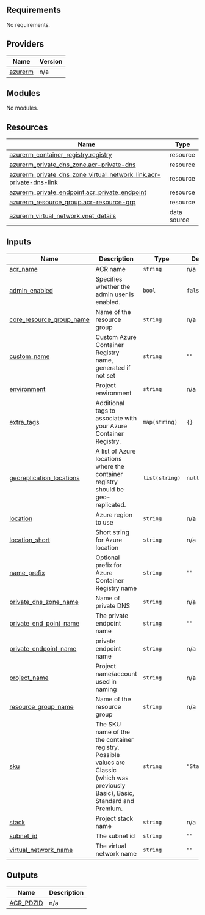## Requirements

No requirements.

## Providers

| Name | Version |
|------|---------|
| <a name="provider_azurerm"></a> [azurerm](#provider\_azurerm) | n/a |

## Modules

No modules.

## Resources

| Name | Type |
|------|------|
| [azurerm_container_registry.registry](https://registry.terraform.io/providers/hashicorp/azurerm/latest/docs/resources/container_registry) | resource |
| [azurerm_private_dns_zone.acr-private-dns](https://registry.terraform.io/providers/hashicorp/azurerm/latest/docs/resources/private_dns_zone) | resource |
| [azurerm_private_dns_zone_virtual_network_link.acr-private-dns-link](https://registry.terraform.io/providers/hashicorp/azurerm/latest/docs/resources/private_dns_zone_virtual_network_link) | resource |
| [azurerm_private_endpoint.acr_private_endpoint](https://registry.terraform.io/providers/hashicorp/azurerm/latest/docs/resources/private_endpoint) | resource |
| [azurerm_resource_group.acr-resource-grp](https://registry.terraform.io/providers/hashicorp/azurerm/latest/docs/resources/resource_group) | resource |
| [azurerm_virtual_network.vnet_details](https://registry.terraform.io/providers/hashicorp/azurerm/latest/docs/data-sources/virtual_network) | data source |

## Inputs

| Name | Description | Type | Default | Required |
|------|-------------|------|---------|:--------:|
| <a name="input_acr_name"></a> [acr\_name](#input\_acr\_name) | ACR name | `string` | n/a | yes |
| <a name="input_admin_enabled"></a> [admin\_enabled](#input\_admin\_enabled) | Specifies whether the admin user is enabled. | `bool` | `false` | no |
| <a name="input_core_resource_group_name"></a> [core\_resource\_group\_name](#input\_core\_resource\_group\_name) | Name of the resource group | `string` | n/a | yes |
| <a name="input_custom_name"></a> [custom\_name](#input\_custom\_name) | Custom Azure Container Registry name, generated if not set | `string` | `""` | no |
| <a name="input_environment"></a> [environment](#input\_environment) | Project environment | `string` | n/a | yes |
| <a name="input_extra_tags"></a> [extra\_tags](#input\_extra\_tags) | Additional tags to associate with your Azure Container Registry. | `map(string)` | `{}` | no |
| <a name="input_georeplication_locations"></a> [georeplication\_locations](#input\_georeplication\_locations) | A list of Azure locations where the container registry should be geo-replicated. | `list(string)` | `null` | no |
| <a name="input_location"></a> [location](#input\_location) | Azure region to use | `string` | n/a | yes |
| <a name="input_location_short"></a> [location\_short](#input\_location\_short) | Short string for Azure location | `string` | n/a | yes |
| <a name="input_name_prefix"></a> [name\_prefix](#input\_name\_prefix) | Optional prefix for Azure Container Registry name | `string` | `""` | no |
| <a name="input_private_dns_zone_name"></a> [private\_dns\_zone\_name](#input\_private\_dns\_zone\_name) | Name of private DNS | `string` | n/a | yes |
| <a name="input_private_end_point_name"></a> [private\_end\_point\_name](#input\_private\_end\_point\_name) | The private endpoint name | `string` | `""` | no |
| <a name="input_private_endpoint_name"></a> [private\_endpoint\_name](#input\_private\_endpoint\_name) | private endpoint name | `string` | n/a | yes |
| <a name="input_project_name"></a> [project\_name](#input\_project\_name) | Project name/account used in naming | `string` | n/a | yes |
| <a name="input_resource_group_name"></a> [resource\_group\_name](#input\_resource\_group\_name) | Name of the resource group | `string` | n/a | yes |
| <a name="input_sku"></a> [sku](#input\_sku) | The SKU name of the the container registry. Possible values are Classic (which was previously Basic), Basic, Standard and Premium. | `string` | `"Standard"` | no |
| <a name="input_stack"></a> [stack](#input\_stack) | Project stack name | `string` | n/a | yes |
| <a name="input_subnet_id"></a> [subnet\_id](#input\_subnet\_id) | The subnet id | `string` | `""` | no |
| <a name="input_virtual_network_name"></a> [virtual\_network\_name](#input\_virtual\_network\_name) | The virtual network name | `string` | `""` | no |

## Outputs

| Name | Description |
|------|-------------|
| <a name="output_ACR_PDZID"></a> [ACR\_PDZID](#output\_ACR\_PDZID) | n/a |
